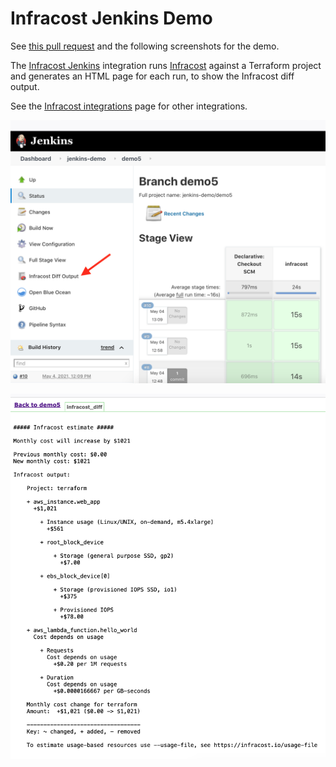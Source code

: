 # Infracost Jenkins Demo

See [this pull request](https://github.com/infracost/jenkins-demo/pull/2) and the following screenshots for the demo.

The [Infracost Jenkins](https://github.com/infracost/infracost-jenkins/) integration runs [Infracost](https://infracost.io) against a Terraform project and generates an HTML page for each run, to show the Infracost diff output.

See the [Infracost integrations](https://www.infracost.io/docs/integrations/cicd) page for other integrations.

<kbd><img src="infracost_menu_option.png" width=557 alt="Example screenshot1" /></kbd>

<kbd><img src="infracost_diff.png" width=557 alt="Example screenshot2" /></kbd>
